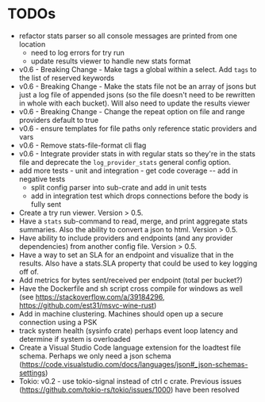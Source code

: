 # TODOs
- refactor stats parser so all console messages are printed from one location
  - need to log errors for try run
  - update results viewer to handle new stats format
- v0.6 - Breaking Change - Make tags a global within a select. Add `tags` to the list of reserved keywords
- v0.6 - Breaking Change - Make the stats file not be an array of jsons but just a log file of appended jsons (so the file doesn't need to be rewritten in whole with each bucket). Will also need to update the results viewer
- v0.6 - Breaking Change - Change the repeat option on file and range providers default to true
- v0.6 - ensure templates for file paths only reference static providers and vars
- v0.6 - Remove stats-file-format cli flag
- v0.6 - Integrate provider stats in with regular stats so they're in the stats file and deprecate the `log_provider_stats` general config option.
- add more tests - unit and integration - get code coverage -- add in negative tests
  - split config parser into sub-crate and add in unit tests
  - add in integration test which drops connections before the body is fully sent
- Create a try run viewer. Version > 0.5.
- Have a `stats` sub-command to read, merge, and print aggregate stats summaries. Also the ability to convert a json to html. Version > 0.5.
- Have ability to include providers and endpoints (and any provider dependencies) from another config file. Version > 0.5.
- Have a way to set an SLA for an endpoint and visualize that in the results. Also have a stats.SLA property that could be used to key logging off of.
- Add metrics for bytes sent/received per endpoint (total per bucket?)
- Have the Dockerfile and sh script cross compile for windows as well (see https://stackoverflow.com/a/39184296, https://github.com/est31/msvc-wine-rust)
- Add in machine clustering. Machines should open up a secure connection using a PSK
- track system health (sysinfo crate) perhaps event loop latency and determine if system is overloaded
- Create a Visual Studio Code language extension for the loadtest file schema. Perhaps we only need a json schema (https://code.visualstudio.com/docs/languages/json#_json-schemas-settings)
- Tokio: v0.2 - use tokio-signal instead of ctrl c crate. Previous issues (https://github.com/tokio-rs/tokio/issues/1000) have been resolved
